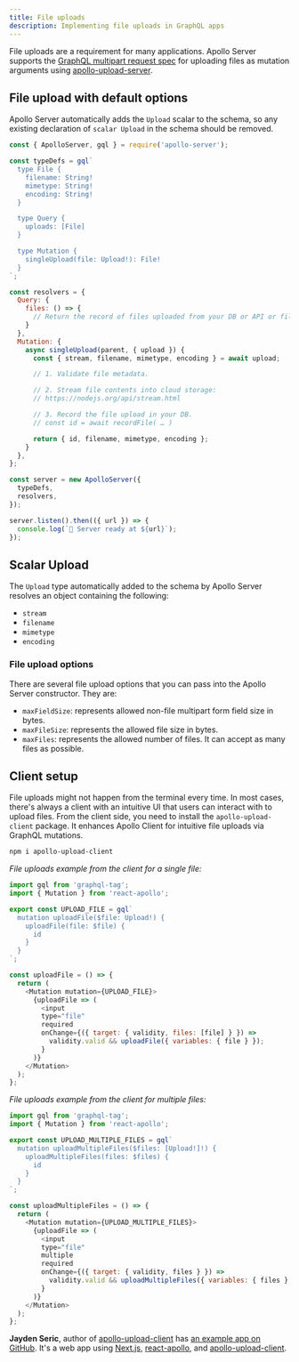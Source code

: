 ```yaml
---
title: File uploads
description: Implementing file uploads in GraphQL apps
---
```


File uploads are a requirement for many applications. Apollo Server supports the [GraphQL multipart request spec](https://github.com/jaydenseric/graphql-multipart-request-spec) for uploading files as mutation arguments using [apollo-upload-server](https://github.com/jaydenseric/apollo-upload-server).

## File upload with default options

Apollo Server automatically adds the `Upload` scalar to the schema, so any existing declaration of `scalar Upload` in the schema should be removed.

```js
const { ApolloServer, gql } = require('apollo-server');

const typeDefs = gql`
  type File {
    filename: String!
    mimetype: String!
    encoding: String!
  }

  type Query {
    uploads: [File]
  }

  type Mutation {
    singleUpload(file: Upload!): File!
  }
`;

const resolvers = {
  Query: {
    files: () => {
      // Return the record of files uploaded from your DB or API or filesystem.
    }
  },
  Mutation: {
    async singleUpload(parent, { upload }) {
      const { stream, filename, mimetype, encoding } = await upload;

      // 1. Validate file metadata.

      // 2. Stream file contents into cloud storage:
      // https://nodejs.org/api/stream.html

      // 3. Record the file upload in your DB.
      // const id = await recordFile( … )

      return { id, filename, mimetype, encoding };
    }
  },
};

const server = new ApolloServer({
  typeDefs,
  resolvers,
});

server.listen().then(({ url }) => {
  console.log(`🚀 Server ready at ${url}`);
});
```


## Scalar Upload

The `Upload` type automatically added to the schema by Apollo Server resolves an object containing the following:

- `stream`
- `filename`
- `mimetype`
- `encoding`


### File upload options

There are several file upload options that you can pass into the Apollo Server constructor. They are:

- `maxFieldSize`: represents allowed non-file multipart form field size in bytes.
- `maxFileSize`: represents the allowed file size in bytes.
- `maxFiles`: represents the allowed number of files. It can accept as many files as possible.


## Client setup 

File uploads might not happen from the terminal every time. In most cases, there's always a client with an intuitive UI that users can interact with to upload files. From the client side, you need to install the `apollo-upload-client` package. It enhances Apollo Client for intuitive file uploads via GraphQL mutations.

```sh
npm i apollo-upload-client
```

_File uploads example from the client for a single file:_

```js
import gql from 'graphql-tag';
import { Mutation } from 'react-apollo';

export const UPLOAD_FILE = gql`
  mutation uploadFile($file: Upload!) {
    uploadFile(file: $file) {
      id
    }
  }
`;

const uploadFile = () => {
  return (   
    <Mutation mutation={UPLOAD_FILE}>
      {uploadFile => (
        <input
        type="file"
        required
        onChange={({ target: { validity, files: [file] } }) =>
          validity.valid && uploadFile({ variables: { file } });
        }
      )}
    </Mutation>
  );
};
```

_File uploads example from the client for multiple files:_

```js
import gql from 'graphql-tag';
import { Mutation } from 'react-apollo';

export const UPLOAD_MULTIPLE_FILES = gql`
  mutation uploadMultipleFiles($files: [Upload!]!) {
    uploadMultipleFiles(files: $files) {
      id
    }
  }
`;

const uploadMultipleFiles = () => {
  return (   
    <Mutation mutation={UPLOAD_MULTIPLE_FILES}>
      {uploadFile => (
        <input
        type="file"
        multiple
        required
        onChange={({ target: { validity, files } }) =>
          validity.valid && uploadMultipleFiles({ variables: { files } });
        }
      )}
    </Mutation>
  );
};
```

**Jayden Seric**, author of [apollo-upload-client](https://github.com/jaydenseric/apollo-upload-client) has [an example app on GitHub](https://github.com/jaydenseric/apollo-upload-examples/tree/master/app). It's a web app using [Next.js](https://github.com/zeit/next.js/), [react-apollo](https://github.com/apollographql/react-apollo), and [apollo-upload-client](https://github.com/jaydenseric/apollo-upload-client).